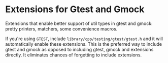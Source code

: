 # Extensions for Gtest and Gmock

Extensions that enable better support of util types in gtest and gmock: pretty printers, matchers, some convenience macros.

If you're using `GTEST`, include `library/cpp/testing/gtest/gtest.h` and it will automatically enable these extensions. This is the preferred way to include gtest and gmock as opposed to including gtest, gmock and extensions directly. It eliminates chances of forgetting to include extensions.
